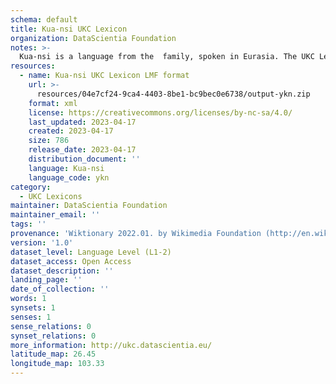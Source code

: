 ```yaml
---
schema: default
title: Kua-nsi UKC Lexicon
organization: DataScientia Foundation
notes: >-
  Kua-nsi is a language from the  family, spoken in Eurasia. The UKC Lexicon of Kua-nsi is represented as a lexico-semantic network. It consists of words, word senses, synsets, as well as sense-level and synset-level relationships.
resources:
  - name: Kua-nsi UKC Lexicon LMF format
    url: >-
      resources/04e7cf24-9ca4-4403-8be1-bc9bec0e6738/output-ykn.zip
    format: xml
    license: https://creativecommons.org/licenses/by-nc-sa/4.0/
    last_updated: 2023-04-17
    created: 2023-04-17
    size: 786
    release_date: 2023-04-17
    distribution_document: ''
    language: Kua-nsi
    language_code: ykn
category:
  - UKC Lexicons
maintainer: DataScientia Foundation
maintainer_email: ''
tags: ''
provenance: 'Wiktionary 2022.01. by Wikimedia Foundation (http://en.wiktionary.org); Princeton WordNet 2.1 by Princeton University (https://wordnet.princeton.edu)'
version: '1.0'
dataset_level: Language Level (L1-2)
dataset_access: Open Access
dataset_description: ''
landing_page: ''
date_of_collection: ''
words: 1
synsets: 1
senses: 1
sense_relations: 0
synset_relations: 0
more_information: http://ukc.datascientia.eu/
latitude_map: 26.45
longitude_map: 103.33
---
```

